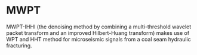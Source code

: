 # MWPT
MWPT-IHHI (the denoising method by combining a multi-threshold wavelet packet transform and an improved Hilbert-Huang transform) makes use of WPT and HHT method for microseismic signals from a coal seam hydraulic fracturing.
